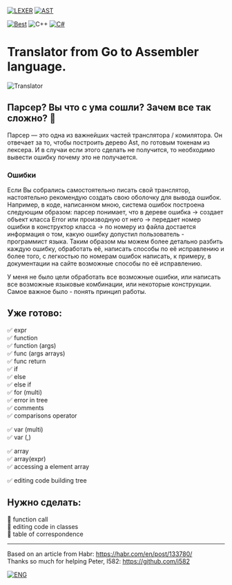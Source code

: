 
[![LEXER](https://img.shields.io/badge/<<%20LEXER-9cf)](https://github.com/VasilevMaxim/TranslatorGo)
[![AST](https://img.shields.io/badge/AST%20>>-9cf)](https://github.com/VasilevMaxim/TranslatorGo)  


[![Best](https://img.shields.io/badge/The%20best%20TRANSLATOR-GO-blue)](https://github.com/VasilevMaxim/TranslatorGo)
![C++](https://img.shields.io/badge/Code%20-C++-blue)
[![C#](https://img.shields.io/badge/Code%20Style-C%23-blueviolet)](https://docs.microsoft.com/en-us/dotnet/standard/design-guidelines/index?redirectedfrom=MSDN)

# Translator from Go to Assembler language.   


![Translator](https://sun9-37.userapi.com/c858032/v858032731/1890f7/F0RMRY0Npr4.jpg "GO")


## Парсер? Вы что с ума сошли? Зачем все так сложно? :ghost: 

Парсер — это одна из важнейших частей транслятора / комилятора. Он отвечает за то, чтобы построить дерево Ast, по готовым токенам из лексера. И в случаи если этого сделать не получится, то необходимо вывести ошибку почему это не получается.

### Ошибки

Если Вы собрались самостоятельно писать свой транслятор, настоятельно рекомендую создать свою оболочку для вывода ошибок. Например, в коде, написанном мною, система ошибок построена следующим образом: парсер понимает, что в дереве ошибка -> создает объект класса Error или производную от него -> передает номер ошибки в конструктор класса -> по номеру из файла достается информация о том, какую ошибку допустил пользователь - программист языка. Таким образом мы можем более детально разбить каждую ошибку, обработать её, написать способы по её исправлению и более того, с легкостью по номерам ошибок написать, к примеру, в документации на сайте возможные способы по её исправлению.



У меня не было цели обработать все возможные ошибки, или написать все возможные языковые комбинации, или некоторые конструкции. Самое важное было - понять принцип работы. 

## Уже готово:
:white_check_mark: expr       
:white_check_mark: function       
:white_check_mark: function (args)      
:white_check_mark: func (args arrays)        
:white_check_mark: func return   
:white_check_mark: if   
:white_check_mark: else   
:white_check_mark: else if    
:white_check_mark: for (multi)    
:white_check_mark: error in tree    
:white_check_mark: comments       
:white_check_mark: comparisons operator  

:white_check_mark: var (multi)         
:white_check_mark: var (,)     

:white_check_mark: array    
:white_check_mark: array(expr)     
:white_check_mark: accessing a element array     
       
:white_check_mark: editing code building tree 

## Нужно сделать:
   
:black_square_button: function call    
:black_square_button: editing code in classes       
:black_square_button: table of correspondence     

 
____

Based on an article from Habr: https://habr.com/en/post/133780/     
Thanks so much for helping Peter, I582: https://github.com/i582      
    
[![ENG](https://img.shields.io/badge/ENG%20>>-9cf)](https://github.com/VasilevMaxim/TranslatorGo)
